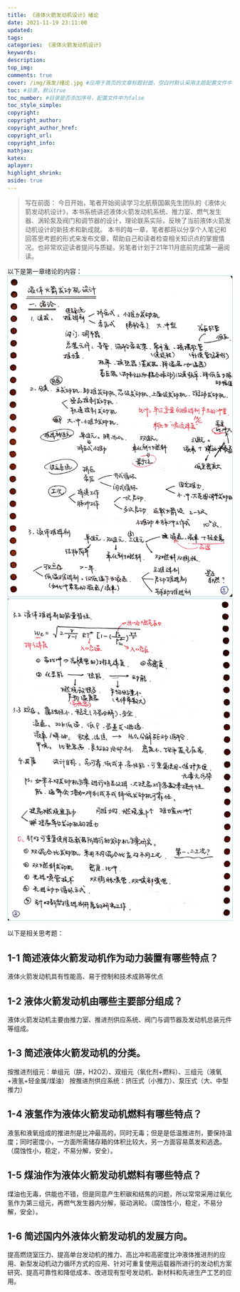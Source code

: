 ```yaml
---
title: 《液体火箭发动机设计》绪论
date: 2021-11-19 23:11:00
updated:
tags:
categories: 《液体火箭发动机设计》
keywords:
description:
top_img:
comments: true
cover: /img/液发/绪论.jpg #应用于首页的文章标题封面，空白时默认采用主题配置文件中89/92行的参数，可选false
toc: #目录，默认true
toc_number: #目录是否添加序号，配置文件中为false
toc_style_simple:
copyright:
copyright_author:
copyright_author_href:
copyright_url:
copyright_info:
mathjax:
katex:
aplayer:
highlight_shrink:
aside: true
---
```

>写在前面：
>今日开始，笔者开始阅读学习北航蔡国飙先生团队的《液体火箭发动机设计》，本书系统讲述液体火箭发动机系统、推力室、燃气发生器、涡轮泵及阀门和调节器的设计，理论联系实际，反映了当前液体火箭发动机设计的新技术和新成就。
>本书的每一章，笔者都将以分享个人笔记和回答思考题的形式来发布文章，帮助自己和读者检查相关知识点的掌握情况。也非常欢迎读者提问与质疑。另笔者计划于21年11月底前完成第一遍阅读。

以下是第一章绪论的内容：
![第一章笔记1](/img/液发/01.jpeg)![第一章笔记2](/img/液发/02.jpeg)

以下是相关思考题：

## 1-1 简述液体火箭发动机作为动力装置有哪些特点？
液体火箭发动机具有性能高、易于控制和技术成熟等优点

## 1-2 液体火箭发动机由哪些主要部分组成？
液体火箭发动机主要由推力室、推进剂供应系统、阀门与调节器及发动机总装元件等组成。

## 1-3 简述液体火箭发动机的分类。
按推进剂组元：单组元（肼，H2O2）、双组元（氧化剂+燃料）、三组元（液氧+液氢+轻金属/煤油）
按推进剂供应系统：挤压式（小推力）、泵压式（大、中型推力）

## 1-4 液氢作为液体火箭发动机燃料有哪些特点？
液氢和液氧组成的推进剂是比冲最高的，同时无毒；但是是低温推进剂，要保持温度；同时密度小，一方面所需储存箱的体积比较大，另一方面容易蒸发和逃逸。（腐蚀性小，稳定，不易分解，安全）。

## 1-5 煤油作为液体火箭发动机燃料有哪些特点？
煤油也无毒，供能也不错，但是同意产生积碳和结焦的问题，所以常常采用过氧化氢作为第三组元，再燃气发生器内分解，驱动涡轮。（腐蚀性小，稳定，不易分解，安全）。

## 1-6 简述国内外液体火箭发动机的发展方向。
提高燃烧室压力、提高单台发动机的推力、高比冲和高密度比冲液体推进剂的应用、新型发动机动力循环方式的应用、针对可重复使用运载器所进行的发动机方案研究、提高可靠性和降低成本、改进现有型号发动机、新材料和先进生产工艺的应用。
<style>
    p img{
        border: solid lightblue 1px;
    }
</style>